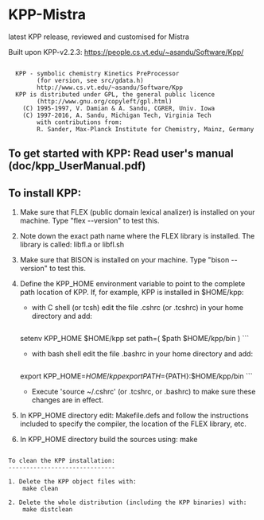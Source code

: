 # KPP-Mistra
latest KPP release, reviewed and customised for Mistra

Built upon KPP-v2.2.3:
https://people.cs.vt.edu/~asandu/Software/Kpp/

~~~~~~~~~~~~~~~~~~~~~~~~~~~~~~~~~~~~~~~~~~~~~~~~~~~~~~~~~~~~~~~~~~~~~~~~~~~~

  KPP - symbolic chemistry Kinetics PreProcessor
        (for version, see src/gdata.h)
        http://www.cs.vt.edu/~asandu/Software/Kpp
  KPP is distributed under GPL, the general public licence
        (http://www.gnu.org/copyleft/gpl.html)
    (C) 1995-1997, V. Damian & A. Sandu, CGRER, Univ. Iowa
    (C) 1997-2016, A. Sandu, Michigan Tech, Virginia Tech
        with contributions from:
        R. Sander, Max-Planck Institute for Chemistry, Mainz, Germany

~~~~~~~~~~~~~~~~~~~~~~~~~~~~~~~~~~~~~~~~~~~~~~~~~~~~~~~~~~~~~~~~~~~~~~~~~~~~

To get started with KPP:  Read user's manual (doc/kpp_UserManual.pdf)
------------------------

To install KPP:
---------------

1. Make sure that FLEX (public domain lexical analizer) is installed
   on your machine. Type "flex --version" to test this.

2. Note down the exact path name where the FLEX library is installed. The
   library is called:
	libfl.a or libfl.sh

3. Make sure that BISON is installed on your machine.
   Type "bison --version" to test this.

4. Define the KPP_HOME environment variable to point to the complete
   path location of KPP. If, for example, KPP is installed in $HOME/kpp:

   - with C shell (or tcsh) edit the file .cshrc (or .tcshrc) in your
     home directory and add:
        ```shell
	setenv KPP_HOME $HOME/kpp
	set path=( $path $HOME/kpp/bin )
        ```

   - with bash shell edit the file .bashrc in your home directory and add:
        ```shell
	export KPP_HOME=$HOME/kpp
	export PATH=${PATH}:$HOME/kpp/bin
        ```

   - Execute 'source ~/.cshrc' (or .tcshrc, or .bashrc) to make sure these
     changes are in effect.

5. In KPP_HOME directory edit:
	Makefile.defs
   and follow the instructions included to specify the compiler,
   the location of the FLEX library, etc.

6. In KPP_HOME directory build the sources using:
	make

~~~~~~~~~~~~~~~~~~~~~~~~~~~~~~~~~~~~~~~~~~~~~~~~~~~~~~~~~~~~~~~~~~~~~~~~~~~~

To clean the KPP installation:
------------------------------

1. Delete the KPP object files with:
	make clean

2. Delete the whole distribution (including the KPP binaries) with:
	make distclean